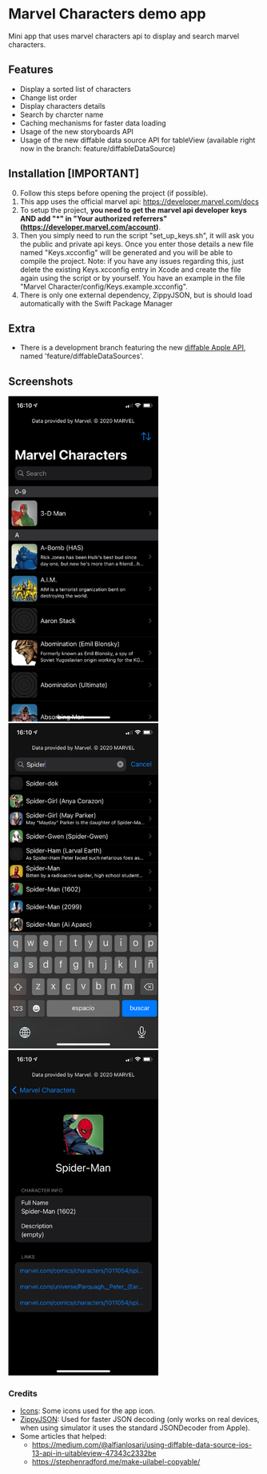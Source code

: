 # Marvel Characters demo app

Mini app that uses marvel characters api to display and search marvel characters.

## Features
- Display a sorted list of characters
- Change list order
- Display characters details
- Search by charcter name
- Caching mechanisms for faster data loading
- Usage of the new storyboards API
- Usage of the new diffable data source API for tableView (available right now in the branch: feature/diffableDataSource)

## Installation [IMPORTANT]

0. Follow this steps before opening the project (if possible).
1. This app uses the official marvel api: https://developer.marvel.com/docs
2. To setup the project, **you need to get the marvel api developer keys AND add "\*" in "Your authorized referrers" (https://developer.marvel.com/account)**.
3. Then you simply need to run the script "set_up_keys.sh", it will ask you the public and private api keys. Once you enter those details a new file named "Keys.xcconfig" will be generated and you will be able to compile the project. Note: if you have any issues regarding this, just delete the existing Keys.xcconfig entry in Xcode and create the file again using the script or by yourself. You have an example in the file "Marvel Character/config/Keys.example.xcconfig".
4. There is only one external dependency, ZippyJSON, but is should load automatically with the Swift Package Manager

## Extra

- There is a development branch featuring the new [diffable Apple API](https://developer.apple.com/documentation/uikit/uitableviewdiffabledatasource), named 'feature/diffableDataSources'.

## Screenshots

<p float="left">
  <img src="github/CharactersList.PNG" width="300">
  <img src="github/CharactersSearch.PNG" width="300">
  <img src="github/CharacterDetail.PNG" width="300">
</p>

### Credits
- [Icons](https://icons8.com/icon/pack/cinema/color): Some icons used for the app icon.
- [ZippyJSON](https://github.com/michaeleisel/ZippyJSON): Used for faster JSON decoding (only works on real devices, when using simulator it uses the standard JSONDecoder from Apple).
- Some articles that helped:
  - https://medium.com/@alfianlosari/using-diffable-data-source-ios-13-api-in-uitableview-47343c2332be
  - https://stephenradford.me/make-uilabel-copyable/

